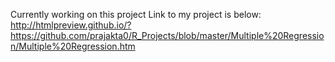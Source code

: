Currently working on this project
Link to my project is below:
http://htmlpreview.github.io/?https://github.com/prajakta0/R_Projects/blob/master/Multiple%20Regression/Multiple%20Regression.htm

